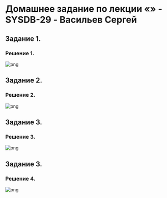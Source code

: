 # Домашнее задание по лекции «» - SYSDB-29 - Васильев Сергей

## Задание 1. 


### Решение 1.

![png](./img/.png)

## Задание 2. 


### Решение 2.

![png](./img/.png)

## Задание 3. 


### Решение 3.

![png](./img/.png)

## Задание 3. 


### Решение 4.

![png](./img/.png)

